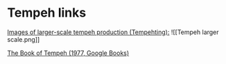 # Tempeh links

[Images of larger-scale tempeh production (Tempehting):](https://tempehting.com/tempeh-fabriek)
![[Tempeh larger scale.png]]


[The Book of Tempeh (1977, Google Books)](https://books.google.se/books?id=hdKzFlaqWT8C&printsec=frontcover&redir_esc=y#v=onepage&q&f=false)

